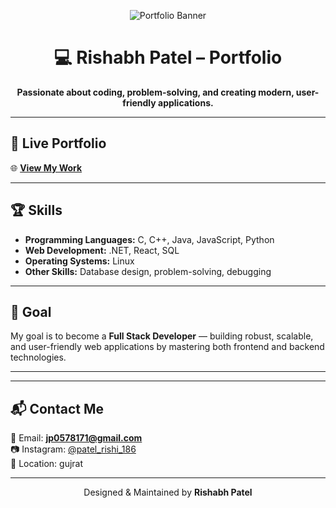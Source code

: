 <!-- https://chatgpt.com/s/m_6898b4afd2e081918dd8dd4deab036b3 -->
<p align="center">
  <img src="https://via.placeholder.com/1000x300.png?text=Rishabh+Patel+Portfolio" alt="Portfolio Banner" />
</p>

<h1 align="center">💻 Rishabh Patel – Portfolio</h1>
<p align="center">
  <b>Passionate about coding, problem-solving, and creating modern, user-friendly applications.</b>
</p>

---

## 🚀 Live Portfolio
🌐 **[View My Work](https://tempo-deployment-1fcfc4da-0f75-4375-853d-b96f6d80037-tempo-labs.vercel.app/)**

---

## 🏆 Skills
- **Programming Languages:** C, C++, Java, JavaScript, Python
- **Web Development:** .NET, React, SQL
- **Operating Systems:** Linux
- **Other Skills:** Database design, problem-solving, debugging

---

## 🎯 Goal
My goal is to become a **Full Stack Developer** — building robust, scalable, and user-friendly web applications by mastering both frontend and backend technologies.

---


---

## 📬 Contact Me
💌 Email: **jp0578171@gmail.com**  
📷 Instagram: [@patel_rishi_186](https://www.instagram.com/patel_rishi_186?igsh=MTA2b3NiNWxqanRqYQ==)  
📍 Location: gujrat

---

<p align="center">
  Designed & Maintained by <b>Rishabh Patel</b>
</p>
